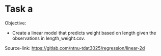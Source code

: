 # Task a
Objective: 

 - Create a linear model that predicts weight based on length given the observations in length_weight.csv.

 Source-link: https://gitlab.com/ntnu-tdat3025/regression/linear-2d